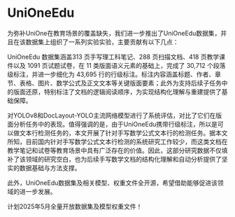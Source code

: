 # UniOneEdu

为弥补UniOne在教育场景的覆盖缺失，我们进一步推出了UniOneEdu数据集，并且在该数据集上组织了一系列实验实验，主要贡献有以下几点：

UniOneEdu 数据集涵盖313 页手写理工科笔记、288 页扫描文档、418 页教学课件以及 1091 页试题试卷，在 11 类版面语义元素的基础上，完成了 30,712 个段落级标注，并进一步细化为 43,695 行的行级标注。标注内容涵盖标题、作者、章节、表格、图片、数学公式及正文文本等关键版面要素；此外为支持后续子任务中的版面还原，特别标注了文档的逻辑阅读顺序，为实现结构化理解与重建提供了基础保障。

对YOLOv8和DocLayout-YOLO主流网络模型进行了系统评估，对比了它们在版面分析任务中的表现。值得强调的是，由于UniOneEdu携带行级标注，所以是可以做文本行检测任务的，本文开展了针对手写数学公式文本行的检测任务。据本文所知，目前国内针对手写数学公式文本行检测的系统研究工作较少，而这类文档在教学笔记和试卷等教育场景中具有广泛存在的价值。因此，这部分研究数据不仅填补了该领域的研究空白，也为后续手写数学文档的结构化理解和自动分析提供了坚实的数据基础与方法支撑。

此外，UniOneEdu数据集及相关模型、权重文件全开源，希望借助能够促进该领域的进一步发展。

计划2025年5月全量开放数据集及模型权重文件！
